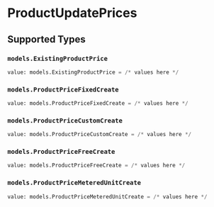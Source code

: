 # ProductUpdatePrices


## Supported Types

### `models.ExistingProductPrice`

```python
value: models.ExistingProductPrice = /* values here */
```

### `models.ProductPriceFixedCreate`

```python
value: models.ProductPriceFixedCreate = /* values here */
```

### `models.ProductPriceCustomCreate`

```python
value: models.ProductPriceCustomCreate = /* values here */
```

### `models.ProductPriceFreeCreate`

```python
value: models.ProductPriceFreeCreate = /* values here */
```

### `models.ProductPriceMeteredUnitCreate`

```python
value: models.ProductPriceMeteredUnitCreate = /* values here */
```


